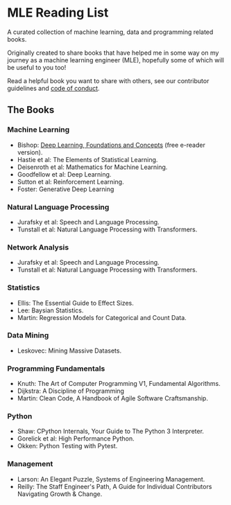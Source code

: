# MLE Reading List
A curated collection of machine learning, data and programming related books.

Originally created to share books that have helped me in some way on my journey as a machine learning engineer (MLE), hopefully some of which will be useful to you too!  

Read a helpful book you want to share with others, see our contributor guidelines and [code of conduct](https://github.com/justinbt1/MLE-Reading-List/blob/main/CODE_OF_CONDUCT.md).

## The Books
### Machine Learning
- Bishop: [Deep Learning, Foundations and Concepts](https://www.bishopbook.com/) (free e-reader version).
- Hastie et al: The Elements of Statistical Learning.
- Deisenroth et al: Mathematics for Machine Learning.
- Goodfellow et al: Deep Learning.
- Sutton et al: Reinforcement Learning.
- Foster: Generative Deep Learning

### Natural Language Processing
- Jurafsky et al: Speech and Language Processing.
- Tunstall et al: Natural Language Processing with Transformers.

### Network Analysis
- Jurafsky et al: Speech and Language Processing.
- Tunstall et al: Natural Language Processing with Transformers.

### Statistics 
- Ellis: The Essential Guide to Effect Sizes.
- Lee: Baysian Statistics.
- Martin: Regression Models for Categorical and Count Data.

### Data Mining
- Leskovec: Mining Massive Datasets.

### Programming Fundamentals
- Knuth: The Art of Computer Programming V1, Fundamental Algorithms.
- Dijkstra: A Discipline of Programming
- Martin: Clean Code, A Handbook of Agile Software Craftsmanship.

### Python
- Shaw: CPython Internals, Your Guide to The Python 3 Interpreter.
- Gorelick et al: High Performance Python.
- Okken: Python Testing with Pytest.

### Management
- Larson: An Elegant Puzzle, Systems of Engineering Management.
- Reilly: The Staff Engineer's Path, A Guide for Individual Contributors Navigating Growth & Change.

